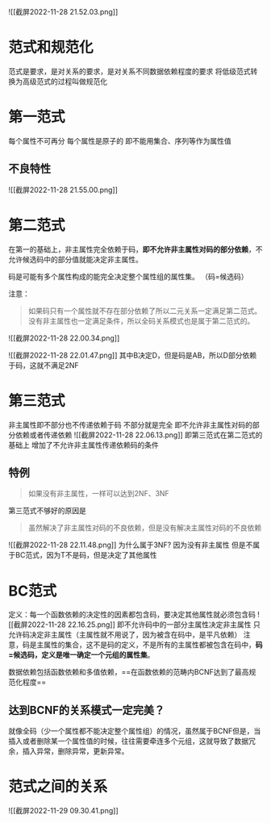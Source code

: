 ![[截屏2022-11-28 21.52.03.png]]
# 范式和规范化
范式是要求，是对关系的要求，是对关系不同数据依赖程度的要求
将低级范式转换为高级范式的过程叫做规范化

# 第一范式
每个属性不可再分
每个属性是原子的
即不能用集合、序列等作为属性值
## 不良特性
![[截屏2022-11-28 21.55.00.png]]

# 第二范式
在第一的基础上，非主属性完全依赖于码，**即不允许非主属性对码的部分依赖**，不允许候选码中的部分值就能决定非主属性。

码是可能有多个属性构成的能完全决定整个属性组的属性集。
（码=候选码）

注意：
>如果码只有一个属性就不存在部分依赖了所以二元关系一定满足第二范式。
>没有非主属性也一定满足条件，所以全码关系模式也是属于第二范式的。

![[截屏2022-11-28 22.00.34.png]]

![[截屏2022-11-28 22.01.47.png]]
其中B决定D，但是码是AB，所以D部分依赖于码，这就不满足2NF

# 第三范式
非主属性即不部分也不传递依赖于码
不部分就是完全
即不允许非主属性对码的部分依赖或者传递依赖
![[截屏2022-11-28 22.06.13.png]]
即第三范式在第二范式的基础上
增加了不允许非主属性传递依赖码的条件

## 特例
> 如果没有非主属性，一样可以达到2NF、3NF

第三范式不够好的原因是
> 虽然解决了非主属性对码的不良依赖，但是没有解决主属性对码的不良依赖

![[截屏2022-11-28 22.11.48.png]]
为什么属于3NF? 因为没有非主属性
但是不属于BC范式，因为T不是码，但是决定了其他属性

# BC范式
定义：每一个函数依赖的决定性的因素都包含码，要决定其他属性就必须包含码
![[截屏2022-11-28 22.16.25.png]]
即不允许码中的一部分主属性决定非主属性
只允许码决定非主属性（主属性就不用说了，因为被含在码中，是平凡依赖）
注意，码是主属性的集合，这不是码的定义，不是所有的主属性都被包含在码中，**码=候选码，定义是唯一确定一个元组的属性集**。

数据依赖包括函数依赖和多值依赖，==在函数依赖的范畴内BCNF达到了最高规范化程度==

## 达到BCNF的关系模式一定完美？
就像全码（少一个属性都不能决定整个属性组）的情况，虽然属于BCNF但是，当插入或者删除某一个属性值的时候，往往需要牵连多个元组，这就导致了数据冗余，插入异常，删除异常，更新异常。

# 范式之间的关系
![[截屏2022-11-29 09.30.41.png]]
















